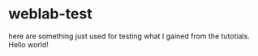 # weblab-test
here are something just used for testing what I gained from the tutotials.
Hello world!
